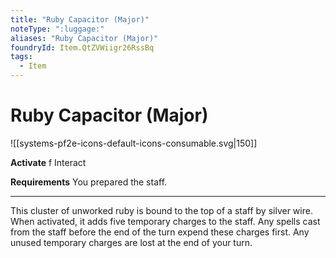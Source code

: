 ```yaml
---
title: "Ruby Capacitor (Major)"
noteType: ":luggage:"
aliases: "Ruby Capacitor (Major)"
foundryId: Item.QtZVWiigr26RssBq
tags:
  - Item
---
```


# Ruby Capacitor (Major)
![[systems-pf2e-icons-default-icons-consumable.svg|150]]

**Activate** f Interact

**Requirements** You prepared the staff.

* * *

This cluster of unworked ruby is bound to the top of a staff by silver wire. When activated, it adds five temporary charges to the staff. Any spells cast from the staff before the end of the turn expend these charges first. Any unused temporary charges are lost at the end of your turn.
